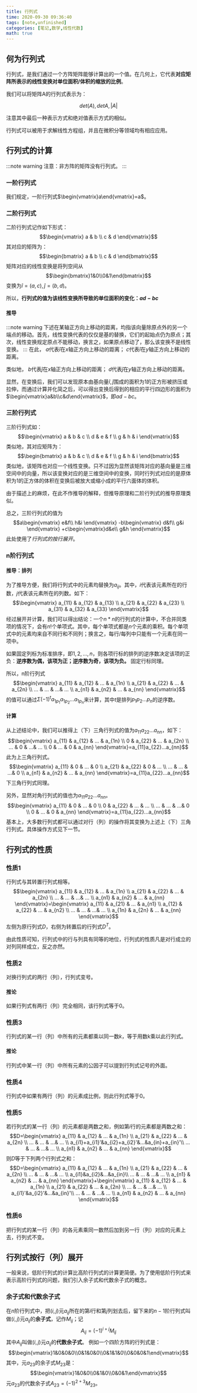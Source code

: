 ```yaml
---
title: 行列式
time: 2020-09-30 09:36:40
tags: [note,unfinished]
categories: [笔记,数学,线性代数]
math: true
---
```


## 何为行列式
行列式，是我们通过一个方阵矩阵能够计算出的一个值。在几何上，它代表**对应矩阵所表示的线性变换对单位面积/体积的缩放的比例**。

我们可以将矩阵A的行列式表示为：
```math
det(A),det A, |A|
```
注意其中最后一种表示方式和绝对值表示方式的相似。

行列式可以被用于求解线性方程组，并且在微积分等领域均有相应应用。

## 行列式的计算
:::note warning
注意：非方阵的矩阵没有行列式。
:::

### 一阶行列式
我们规定，一阶行列式$\begin{vmatrix}a\end{vmatrix}=a$。
### 二阶行列式
二阶行列式记作如下形式：
$$\begin{vmatrix}
   a & b \\
   c & d
  \end{vmatrix}$$
其对应的矩阵为：
$$\begin{bmatrix}
   a & b \\
   c & d
  \end{bmatrix}$$
矩阵对应的线性变换是将列空间从
$$\begin{bmatrix}1&0\\0&1\end{bmatrix}$$
变换为$\hat{i}=(a,c),\hat{j}=(b,d)$。

所以，**行列式的值为该线性变换所导致的单位面积的变化：$ad-bc$**

#### 推导
:::note warning
下述在某轴正方向上移动的距离，均指该向量除原点外的另一个端点的移动。首先，线性变换代表的仅仅是基的替换，它们的起始点仍为原点；其次，线性变换规定原点不能移动，换言之，如果原点移动了，那么该变换不是线性变换。
:::
在此，
$a$代表$\hat{i}$在$x$轴正方向上移动的距离；
$c$代表$\hat{i}$在$y$轴正方向上移动的距离。

类似地，
$b$代表$\hat{j}$在$x$轴正方向上移动的距离；
$d$代表$\hat{j}$在$y$轴正方向上移动的距离。

显然，在变换后，我们可以发现原本由基向量$\hat{i},\hat{j}$围成的面积为1的正方形被挤压或拉伸，而通过计算并化简之后，可以得出变换后得到的相应的平行四边形的面积为$\begin{vmatrix}a&b\\c&d\end{vmatrix}$，即$ad-bc$。

### 三阶行列式
三阶行列式如：
$$\begin{vmatrix}
   a & b & c \\
   d & e & f \\
   g & h & i
  \end{vmatrix}$$
类似地，其对应矩阵为：
$$\begin{bmatrix}
   a & b & c \\
   d & e & f \\
   g & h & i
  \end{bmatrix}$$
类似地，该矩阵也对应一个线性变换。只不过因为显然该矩阵对应的基向量是三维空间中的向量，所以该变换对应的是三维空间中的变换，同时行列式对应的是原体积为1的正方体的体积在变换后被放大或缩小成的平行六面体的体积。

由于描述上的麻烦，在此不作推导的解释，但推导原理和二阶行列式的推导原理类似。

总之，三阶行列式的值为
$$a\begin{vmatrix}
e&f\\
h&i
\end{vmatrix}
-b\begin{vmatrix}
d&f\\
g&i
\end{vmatrix}
+c\begin{vmatrix}d&e\\
g&h
\end{vmatrix}$$
此处使用了*行列式的按行展开*。

### n阶行列式
#### 推导：排列
为了推导方便，我们将行列式中的元素均替换为$a_{ij}$。其中，$i$代表该元素所在的行数，$j$代表该元素所在的列数。如下：
$$\begin{vmatrix}
   a_{11} & a_{12} & a_{13} \\
   a_{21} & a_{22} & a_{23} \\
   a_{31} & a_{32} & a_{33}
  \end{vmatrix}$$
经过展开并计算，我们可以得出结论：一个$n*n$的行列式的计算中，不合并同类项的情况下，会有$n!$个单项式。其中，每个单项式都是$n$个元素的乘积。每个单项式中的元素均来自不同行和不同列；换言之，每行/每列中只能有一个元素在同一项中。

如果固定列标为标准排序，即$1,2,...,n$，则各项行标的排列的逆序数决定该项的正负：**逆序数为偶，该项为正；逆序数为奇，该项为负。** 固定行标同理。

所以，n阶行列式
$$\begin{vmatrix}
   a_{11} & a_{12} & ... & a_{1n} \\
   a_{21} & a_{22} & ... & a_{2n} \\
   ... & ... & ...& ... \\
   a_{n1} & a_{n2} & ... & a_{nn}
  \end{vmatrix}$$
的值可以通过$\Sigma(-1)^ta_{1p_{1}}a_{1p_{2}}...a_{1p_{n}}$来计算，其中$t$是排列$p_1p_2...p_n$的逆序数。

#### 计算
从上述结论中，我们可以推得上（下）三角行列式的值为$a_{11}a_{22}...a_{nn}$，如下：
$$\begin{vmatrix}
   a_{11} & a_{12} & ... & a_{1n} \\
   0 & a_{22} & ... & a_{2n} \\
   ... & 0 & ...& ... \\
   0 & ... & 0 & a_{nn}
  \end{vmatrix}=a_{11}a_{22}...a_{nn}$$
此为上三角行列式。
$$\begin{vmatrix}
   a_{11} & 0 & ... & 0 \\
   a_{21} & a_{22} & 0 & ... \\
   ... & ... & ...& 0 \\
   a_{n1} & a_{n2} & ... & a_{nn}
  \end{vmatrix}=a_{11}a_{22}...a_{nn}$$
下三角行列式同理。

另外，显然对角行列式的值也为$a_{11}a_{22}...a_{nn}$。
$$\begin{vmatrix}
   a_{11} & 0 & ... & 0 \\
   0 & a_{22} & ... & ... \\
   ... & ... & ...& 0 \\
   0 & ... & 0 & a_{nn}
  \end{vmatrix}=a_{11}a_{22}...a_{nn}$$
基本上，大多数行列式都可以通过对行（列）的操作将其变换为上述上（下）三角行列式。具体操作方式见下一节。
## 行列式的性质
### 性质1
行列式与其转置行列式相等。
$$\begin{vmatrix}
   a_{11} & a_{12} & ... & a_{1n} \\
   a_{21} & a_{22} & ... & a_{2n} \\
   ... & ... & ...& ... \\
   a_{n1} & a_{n2} & ... & a_{nn}
  \end{vmatrix}=\begin{vmatrix}
   a_{11} & a_{21} & ... & a_{n1} \\
   a_{12} & a_{22} & ... & a_{n2} \\
   ... & ... & ...& ... \\
   a_{1n} & a_{2n} & ... & a_{nn}
  \end{vmatrix}$$
左侧为原行列式$D$，右侧为转置后的行列式$D^T$。

由此性质可知，行列式中的行与列具有同等的地位，行列式的性质凡是对行成立的对列同样成立，反之亦然。
### 性质2
对换行列式的两行（列），行列式变号。
#### 推论
如果行列式有两行（列）完全相同，该行列式等于0。
### 性质3
行列式的某一行（列）中所有的元素都乘以同一数$k$，等于用数$k$乘以此行列式。
#### 推论
行列式中某一行（列）中所有元素的公因子可以提到行列式记号的外面。
### 性质4
行列式中如果有两行（列）的元素成比例，则此行列式等于0。
### 性质5
若行列式的某一行（列）的元素都是两数之和，例如第$i$行的元素都是两数之和：
$$D=\begin{vmatrix}
   a_{11} & a_{12} & ... & a_{1n} \\
   a_{21} & a_{22} & ... & a_{2n} \\
   ... & ... & ...& ... \\
   a_{i1}+a_{i1}'&a_{i2}+a_{i2}'&...&a_{in}+a_{in}'\\
  ... & ... & ...& ... \\
   a_{n1} & a_{n2} & ... & a_{nn}
  \end{vmatrix}$$
则$D$等于下列两个行列式之和：
$$D=\begin{vmatrix}
   a_{11} & a_{12} & ... & a_{1n} \\
   a_{21} & a_{22} & ... & a_{2n} \\
   ... & ... & ...& ... \\
   a_{i1}&a_{i2}&...&a_{in}\\
  ... & ... & ...& ... \\
   a_{n1} & a_{n2} & ... & a_{nn}
  \end{vmatrix}+\begin{vmatrix}
   a_{11} & a_{12} & ... & a_{1n} \\
   a_{21} & a_{22} & ... & a_{2n} \\
   ... & ... & ...& ... \\
   a_{i1}'&a_{i2}'&...&a_{in}'\\
  ... & ... & ...& ... \\
   a_{n1} & a_{n2} & ... & a_{nn}
  \end{vmatrix}$$
  ### 性质6
  把行列式的某一行（列）的各元素乘同一数然后加到另一行（列）对应的元素上去，行列式不变。

## 行列式按行（列）展开
一般来说，低阶行列式的计算比高阶行列式的计算更简便。为了使用低阶行列式来表示高阶行列式的问题，我们引入余子式和代数余子式的概念。
### 余子式和代数余子式
在$n$阶行列式中，把$(i,j)$元$a_{ij}$所在的第$i$行和第$j$列划去后，留下来的$n-1$阶行列式叫做$(i,j)$元$a_{ij}$的**余子式**，记作$M_{ij}$；记
$$A_{ij}=(-1)^{i+j}M_{ij}$$
其中$A_{ij}$叫做$(i,j)$元$a_{ij}$的**代数余子式**。
例如一个四阶方阵的行列式是：
$$\begin{vmatrix}1&0&0&0\\0&1&0&0\\0&1&1&0\\0&0&0&1\end{vmatrix}$$
其中，元$a_{23}$的余子式$M_{23}$是：
$$\begin{vmatrix}1&0&0\\0&1&0\\0&0&1\end{vmatrix}$$
元$a_{23}$的代数余子式$A_{23}=(-1)^{2+3}M_{23}$。
